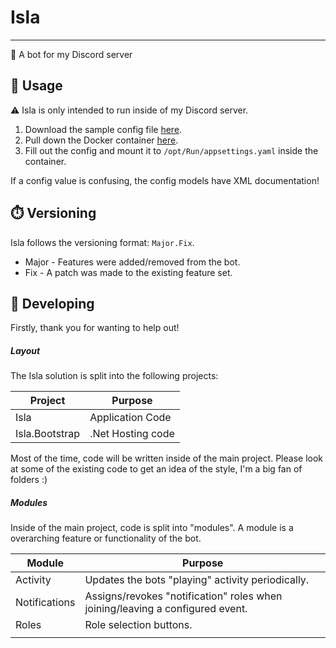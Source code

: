 # Isla

---
🤖 A bot for my Discord server

## 💾 Usage
⚠️ Isla is only intended to run inside of my Discord server.

1. Download the sample config file [here](https://github.com/niallVR/Isla/blob/main/Source/Isla/appsettings.yaml).
2. Pull down the Docker container [here](https://hub.docker.com/r/niallvr/isla`).
3. Fill out the config and mount it to `/opt/Run/appsettings.yaml` inside the container.  

If a config value is confusing, the config models have XML documentation!

## ⏱️ Versioning
Isla follows the versioning format: `Major.Fix`.
- Major - Features were added/removed from the bot.
- Fix - A patch was made to the existing feature set.

## 🔧 Developing
Firstly, thank you for wanting to help out!  

##### Layout
The Isla solution is split into the following projects:

| Project        | Purpose           |
|----------------|-------------------|
| Isla           | Application Code  |
| Isla.Bootstrap | .Net Hosting code |
Most of the time, code will be written inside of the main project.
Please look at some of the existing code to get an idea of the style, I'm a big fan of folders :)

##### Modules
Inside of the main project, code is split into "modules". 
A module is a overarching feature or functionality of the bot.

| Module        | Purpose                                                                       |
|---------------|-------------------------------------------------------------------------------|
| Activity      | Updates the bots "playing" activity periodically.                             |
| Notifications | Assigns/revokes "notification" roles when joining/leaving a configured event. |
| Roles         | Role selection buttons.                                                       |
|               |                                                                               |


